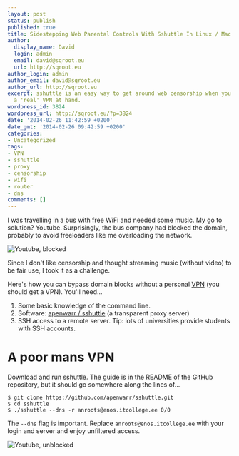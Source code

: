 ```yaml
---
layout: post
status: publish
published: true
title: Sidestepping Web Parental Controls With Sshuttle In Linux / Mac
author:
  display_name: David
  login: admin
  email: david@sqroot.eu
  url: http://sqroot.eu
author_login: admin
author_email: david@sqroot.eu
author_url: http://sqroot.eu
excerpt: sshuttle is an easy way to get around web censorship when you don't have
  a 'real' VPN at hand.
wordpress_id: 3824
wordpress_url: http://sqroot.eu/?p=3824
date: '2014-02-26 11:42:59 +0200'
date_gmt: '2014-02-26 09:42:59 +0200'
categories:
- Uncategorized
tags:
- VPN
- sshuttle
- proxy
- censorship
- wifi
- router
- dns
comments: []
---
```

<p>I was travelling in a bus with free WiFi and needed some music. My go to solution? Youtube. Surprisingly, the bus company had blocked the domain, probably to avoid freeloaders like me overloading the network.</p>
<p><img src="http://sqroot.eu/wp-content/uploads/2014/02/youtube_blocked.jpg" alt="Youtube, blocked" /></p>
<p>Since I don't like censorship and thought streaming music (without video) to be fair use, I took it as a challenge.</p>
<p>Here's how you can bypass domain blocks without a personal <a href="http://visual.ly/what-consumer-vpn">VPN</a> (you should get a VPN). You'll need...<br />
<a id="more"></a><a id="more-3824"></a></p>
<ol>
<li>Some basic knowledge of the command line.</li>
<li>Software: <a href="https://github.com/apenwarr/sshuttle">apenwarr / sshuttle</a> (a transparent proxy server)</li>
<li>SSH access to a remote server. Tip: lots of universities provide students with SSH accounts.</li>
</ol>
<h1>A poor mans VPN</h1>
<p>Download and run sshuttle. The guide is in the README of the GitHub repository, but it should go somewhere along the lines of...</p>
<pre><code>$ git clone https://github.com/apenwarr/sshuttle.git
$ cd sshuttle
$ ./sshuttle --dns -r anroots@enos.itcollege.ee 0/0
</code></pre>
<p>The <code>--dns</code> flag is important. Replace <code>anroots@enos.itcollege.ee</code> with your login and server and enjoy unfiltered access.</p>
<p><img src="http://sqroot.eu/wp-content/uploads/2014/02/youtube_unblocked.jpg" alt="Youtube, unblocked" /></p>
